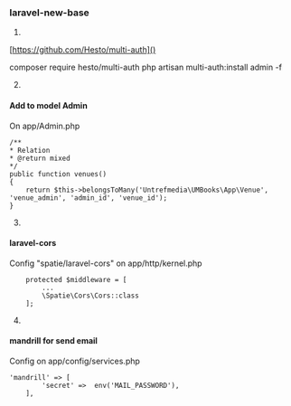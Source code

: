 ### laravel-new-base

1.

[https://github.com/Hesto/multi-auth]()

composer require hesto/multi-auth
php artisan multi-auth:install admin -f

2.
#### Add to model Admin
On app/Admin.php
```
/**
* Relation
* @return mixed
*/
public function venues()
{
    return $this->belongsToMany('Untrefmedia\UMBooks\App\Venue', 'venue_admin', 'admin_id', 'venue_id');
}
```

3.
#### laravel-cors
Config "spatie/laravel-cors" on app/http/kernel.php
```
    protected $middleware = [
        ...
        \Spatie\Cors\Cors::class
    ];
```

4.
#### mandrill for send email
Config on app/config/services.php
```
'mandrill' => [
        'secret' =>  env('MAIL_PASSWORD'),
    ],
```
